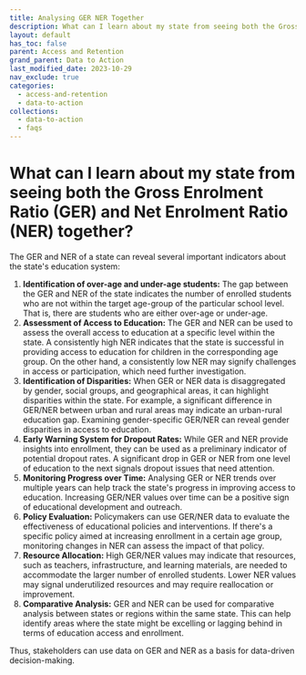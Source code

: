 ```yaml
---
title: Analysing GER NER Together
description: What can I learn about my state from seeing both the Gross Enrolment Ratio (GER) and Net Enrolment Ratio (NER) together?
layout: default
has_toc: false
parent: Access and Retention
grand_parent: Data to Action
last_modified_date: 2023-10-29
nav_exclude: true
categories:
  - access-and-retention
  - data-to-action
collections:
  - data-to-action
  - faqs
---
```


# What can I learn about my state from seeing both the Gross Enrolment Ratio (GER) and Net Enrolment Ratio (NER) together?

The GER and NER of a state can reveal several important indicators about the state's education system:

1. **Identification of over-age and under-age students:** The gap between the GER and NER of the state indicates the number of enrolled students who are not within the target age-group of the particular school level. That is, there are students who are either over-age or under-age.
2. **Assessment of Access to Education:** The GER and NER can be used to assess the overall access to education at a specific level within the state. A consistently high NER indicates that the state is successful in providing access to education for children in the corresponding age group. On the other hand, a consistently low NER may signify challenges in access or participation, which need further investigation.
3. **Identification of Disparities:** When GER or NER data is disaggregated by gender, social groups, and geographical areas, it can highlight disparities within the state. For example, a significant difference in GER/NER between urban and rural areas may indicate an urban-rural education gap. Examining gender-specific GER/NER can reveal gender disparities in access to education.
4. **Early Warning System for Dropout Rates:** While GER and NER provide insights into enrollment, they can be used as a preliminary indicator of potential dropout rates. A significant drop in GER or NER from one level of education to the next signals dropout issues that need attention.
5. **Monitoring Progress over Time:** Analysing GER or NER trends over multiple years can help track the state's progress in improving access to education. Increasing GER/NER values over time can be a positive sign of educational development and outreach.
6. **Policy Evaluation:** Policymakers can use GER/NER data to evaluate the effectiveness of educational policies and interventions. If there's a specific policy aimed at increasing enrollment in a certain age group, monitoring changes in NER can assess the impact of that policy.
7. **Resource Allocation:** High GER/NER values may indicate that resources, such as teachers, infrastructure, and learning materials, are needed to accommodate the larger number of enrolled students. Lower NER values may signal underutilized resources and may require reallocation or improvement.
8. **Comparative Analysis:** GER and NER can be used for comparative analysis between states or regions within the same state. This can help identify areas where the state might be excelling or lagging behind in terms of education access and enrollment.

Thus, stakeholders can use data on GER and NER as a basis for data-driven decision-making.